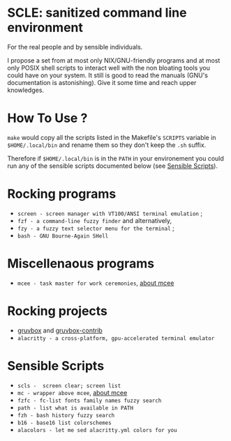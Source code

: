 # SCLE: sanitized command line environment

For the real people and by sensible individuals.

I propose a set from at most only NIX/GNU-friendly programs and at most only
POSIX shell scripts to interact well with the non bloating tools you could have
on your system.   It still is good to read the manuals (GNU's documentation is
astonishing).  Give it some time and reach upper knowledges.

# How To Use ?

`make` would copy all the scripts listed in the Makefile's `SCRIPTS` variable
in `$HOME/.local/bin` and rename them so they don't keep the `.sh` suffix.

Therefore if `$HOME/.local/bin` is in the `PATH` in your environement
you could run any of the sensible scripts documented below
(see [Sensible Scripts](#Sensible_Scripts)).

# Rocking programs

- `screen - screen manager with VT100/ANSI terminal emulation` ;
- `fzf - a command-line fuzzy finder` and alternatively,
- `fzy - a fuzzy text selector menu for the terminal` ;
- `bash - GNU Bourne-Again SHell`

# Miscellenaous programs

- `mcee - task master for work ceremonies`, [about mcee][1]

# Rocking projects

- [gruvbox][2] and [gruvbox-contrib][3]
- `alacritty - a cross-platform, gpu-accelerated terminal emulator`

# Sensible Scripts

- `scls -  screen clear; screen list`
- `mc - wrapper above mcee`, [about mcee][1]
- `fzfc - fc-list fonts family names fuzzy search`
- `path - list what is available in PATH`
- `fzh - bash history fuzzy search`
- `b16 - base16 list colorschemes`
- `alacolors - let me sed alacritty.yml colors for you`

[1]: https://github.com/malikbenkirane/mcee.git
[2]: https://github.com/morhetz/gruvbox
[3]: https://github.com/morhetz/gruvbox-contrib
